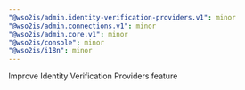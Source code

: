 ```yaml
---
"@wso2is/admin.identity-verification-providers.v1": minor
"@wso2is/admin.connections.v1": minor
"@wso2is/admin.core.v1": minor
"@wso2is/console": minor
"@wso2is/i18n": minor
---
```


Improve Identity Verification Providers feature
